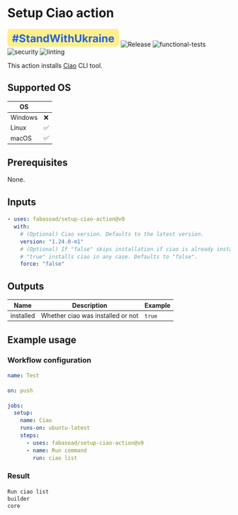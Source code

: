 # Setup Ciao action

[![Stand With Ukraine](https://raw.githubusercontent.com/vshymanskyy/StandWithUkraine/main/badges/StandWithUkraine.svg)](https://stand-with-ukraine.pp.ua)
![Release](https://img.shields.io/github/v/release/fabasoad/setup-ciao-action?include_prereleases)
![functional-tests](https://github.com/fabasoad/setup-ciao-action/actions/workflows/functional-tests.yml/badge.svg)
![security](https://github.com/fabasoad/setup-ciao-action/actions/workflows/security.yml/badge.svg)
![linting](https://github.com/fabasoad/setup-ciao-action/actions/workflows/linting.yml/badge.svg)

This action installs [Ciao](http://ciao-lang.org) CLI tool.

## Supported OS

<!-- prettier-ignore-start -->
| OS      |                    |
|---------|--------------------|
| Windows | :x:                |
| Linux   | :white_check_mark: |
| macOS   | :white_check_mark: |
<!-- prettier-ignore-end -->

## Prerequisites

None.

## Inputs

```yaml
- uses: fabasoad/setup-ciao-action@v0
  with:
    # (Optional) Ciao version. Defaults to the latest version.
    version: "1.24.0-m1"
    # (Optional) If "false" skips installation if ciao is already installed. If
    # "true" installs ciao in any case. Defaults to "false".
    force: "false"
```

## Outputs

<!-- prettier-ignore-start -->
| Name      | Description                       | Example |
|-----------|-----------------------------------|---------|
| installed | Whether ciao was installed or not | `true`  |
<!-- prettier-ignore-end -->

## Example usage

### Workflow configuration

```yaml
name: Test

on: push

jobs:
  setup:
    name: Ciao
    runs-on: ubuntu-latest
    steps:
      - uses: fabasoad/setup-ciao-action@v0
      - name: Run command
        run: ciao list
```

### Result

```shell
Run ciao list
builder
core
```
